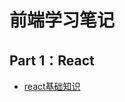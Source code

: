 # 前端学习笔记
<h2>Part 1：React</h2>
<ul>
  <li><a href="./html/react/react基础知识.html">react基础知识</a></li>
</ul>
